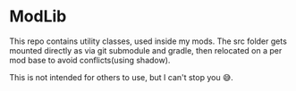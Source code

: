 # ModLib

This repo contains utility classes, used inside my mods. The src folder gets mounted directly as via git submodule and gradle, then relocated on a per mod base to avoid conflicts(using shadow).

This is not intended for others to use, but I can't stop you 😅.
